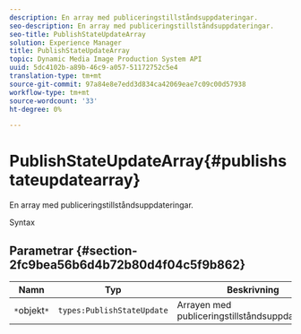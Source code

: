 ```yaml
---
description: En array med publiceringstillståndsuppdateringar.
seo-description: En array med publiceringstillståndsuppdateringar.
seo-title: PublishStateUpdateArray
solution: Experience Manager
title: PublishStateUpdateArray
topic: Dynamic Media Image Production System API
uuid: 5dc4102b-a89b-46c9-a057-51172752c5e4
translation-type: tm+mt
source-git-commit: 97a84e8e7edd3d834ca42069eae7c09c00d57938
workflow-type: tm+mt
source-wordcount: '33'
ht-degree: 0%

---
```



# PublishStateUpdateArray{#publishstateupdatearray}

En array med publiceringstillståndsuppdateringar.

Syntax

## Parametrar {#section-2fc9bea56b6d4b72b80d4f04c5f9b862}

| Namn | Typ | Beskrivning |
|---|---|---|
| `*`objekt`*` | `types:PublishStateUpdate` | Arrayen med publiceringstillståndsuppdateringar. |

